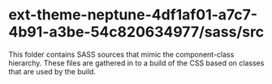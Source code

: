 # ext-theme-neptune-4df1af01-a7c7-4b91-a3be-54c820634977/sass/src

This folder contains SASS sources that mimic the component-class hierarchy. These files
are gathered in to a build of the CSS based on classes that are used by the build.
